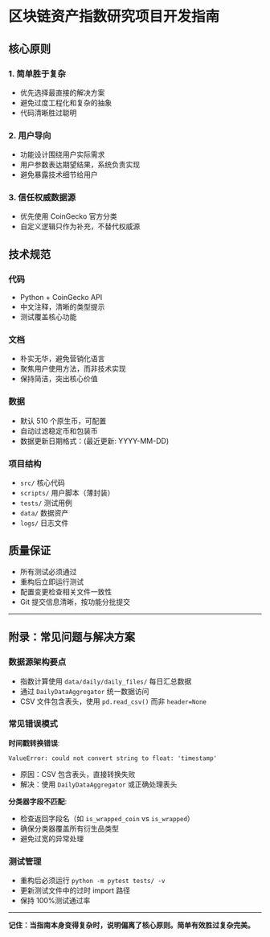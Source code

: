 # 区块链资产指数研究项目开发指南

## 核心原则

### 1. 简单胜于复杂

- 优先选择最直接的解决方案
- 避免过度工程化和复杂的抽象
- 代码清晰胜过聪明

### 2. 用户导向

- 功能设计围绕用户实际需求
- 用户参数表达期望结果，系统负责实现
- 避免暴露技术细节给用户

### 3. 信任权威数据源

- 优先使用 CoinGecko 官方分类
- 自定义逻辑只作为补充，不替代权威源

## 技术规范

### 代码

- Python + CoinGecko API
- 中文注释，清晰的类型提示
- 测试覆盖核心功能

### 文档

- 朴实无华，避免营销化语言
- 聚焦用户使用方法，而非技术实现
- 保持简洁，突出核心价值

### 数据

- 默认 510 个原生币，可配置
- 自动过滤稳定币和包装币
- 数据更新日期格式：(最近更新: YYYY-MM-DD)

### 项目结构

- `src/` 核心代码
- `scripts/` 用户脚本（薄封装）
- `tests/` 测试用例
- `data/` 数据资产
- `logs/` 日志文件

## 质量保证

- 所有测试必须通过
- 重构后立即运行测试
- 配置变更检查相关文件一致性
- Git 提交信息清晰，按功能分批提交

---

## 附录：常见问题与解决方案

### 数据源架构要点

- 指数计算使用 `data/daily/daily_files/` 每日汇总数据
- 通过 `DailyDataAggregator` 统一数据访问
- CSV 文件包含表头，使用 `pd.read_csv()` 而非 `header=None`

### 常见错误模式

**时间戳转换错误**:

```
ValueError: could not convert string to float: 'timestamp'
```

- 原因：CSV 包含表头，直接转换失败
- 解决：使用 `DailyDataAggregator` 或正确处理表头

**分类器字段不匹配**:

- 检查返回字段名（如 `is_wrapped_coin` vs `is_wrapped`）
- 确保分类器覆盖所有衍生品类型
- 避免过宽的异常处理

### 测试管理

- 重构后必须运行 `python -m pytest tests/ -v`
- 更新测试文件中的过时 import 路径
- 保持 100%测试通过率

---

**记住：当指南本身变得复杂时，说明偏离了核心原则。简单有效胜过复杂完美。**
